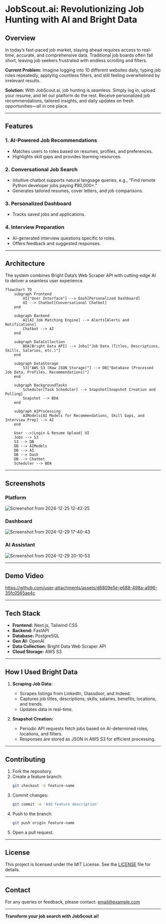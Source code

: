 # JobScout.ai: Revolutionizing Job Hunting with AI and Bright Data

## Overview
In today’s fast-paced job market, staying ahead requires access to real-time, accurate, and comprehensive data. Traditional job boards often fall short, leaving job seekers frustrated with endless scrolling and filters. 

**Current Problem:** Imagine logging into 10 different websites daily, typing job roles repeatedly, applying countless filters, and still feeling overwhelmed by irrelevant results.

**Solution:** With JobScout.ai, job hunting is seamless. Simply log in, upload your resume, and let our platform do the rest. Receive personalized job recommendations, tailored insights, and daily updates on fresh opportunities—all in one place.

---

## Features

### 1. AI-Powered Job Recommendations
- Matches users to roles based on resumes, profiles, and preferences.
- Highlights skill gaps and provides learning resources.

### 2. Conversational Job Search
- Intuitive chatbot supports natural language queries, e.g., "Find remote Python developer jobs paying ₹80,000+."
- Generates tailored resumes, cover letters, and job comparisons.

### 3. Personalized Dashboard
- Tracks saved jobs and applications.

### 4. Interview Preparation
- AI-generated interview questions specific to roles.
- Offers feedback and suggested responses.

---

## Architecture

The system combines Bright Data’s Web Scraper API with cutting-edge AI to deliver a seamless user experience.

```mermaid
flowchart TD
    subgraph Frontend
        UI["User Interface"] --> Dash[Personalized Dashboard]
        UI --> Chatbot[Conversational Chatbot]
    end

    subgraph Backend
        AI[AI Job Matching Engine] --> Alerts[Alerts and Notifications]
        Chatbot --> AI
    end

    subgraph DataCollection
        BDA[Bright Data API] --> Jobs["Job Data (Titles, Descriptions, Skills, Salaries, etc.)"]
    end

    subgraph DataStorage
        S3["AWS S3 (Raw JSON Storage)"] --> DB["Database (Processed Job Data, Profiles, Recommendations)"]
    end

    subgraph BackgroundTasks
        Scheduler[Task Scheduler] --> Snapshot[Snapshot Creation and Polling]
        Snapshot --> BDA
    end

    subgraph AIProcessing
        AIModels[AI Models for Recommendations, Skill Gaps, and Interview Prep] --> AI
    end

    User -->|Login & Resume Upload| UI
    Jobs --> S3
    S3 --> DB
    DB --> AIModels
    DB --> AI
    DB --> Dash
    DB --> Chatbot
    Scheduler --> BDA
```

---

## Screenshots

### Platform
![Screenshot from 2024-12-25 12-42-25](https://github.com/user-attachments/assets/92930142-d02f-49b6-8511-bb7c6f4cb7bc)

### Dashboard
![Screenshot from 2024-12-29 17-40-43](https://github.com/user-attachments/assets/6c639964-5fb2-4812-acb6-f255c5a6959f)

### AI Assistant
![Screenshot from 2024-12-29 20-10-53](https://github.com/user-attachments/assets/7d437ac8-a0e8-40f6-a08b-0a57a136d4d4)

---

## Demo Video

https://github.com/user-attachments/assets/d6809e5e-e688-498a-a996-35fc0565ae4c

---

## Tech Stack

- **Frontend:** Next.js, Tailwind CSS
- **Backend:** FastAPI
- **Database:** PostgreSQL
- **Gen AI:** OpenAI
- **Data Collection:** Bright Data Web Scraper API
- **Cloud Storage:** AWS S3

---

## How I Used Bright Data

1. **Scraping Job Data:**
   - Scrapes listings from LinkedIn, Glassdoor, and Indeed.
   - Captures job titles, descriptions, skills, salaries, benefits, locations, and trends.
   - Updates data in real-time.

2. **Snapshot Creation:**
   - Periodic API requests fetch jobs based on AI-determined roles, locations, and filters.
   - Responses are stored as JSON in AWS S3 for efficient processing.

---

## Contributing

1. Fork the repository.
2. Create a feature branch:
   ```bash
   git checkout -b feature-name
   ```
3. Commit changes:
   ```bash
   git commit -m 'Add feature description'
   ```
4. Push to the branch:
   ```bash
   git push origin feature-name
   ```
5. Open a pull request.

---

## License

This project is licensed under the MIT License. See the [LICENSE](LICENSE) file for details.

---

## Contact

For any queries or feedback, please contact: [email@example.com](mailto:email@example.com)

---

**Transform your job search with JobScout.ai!**

